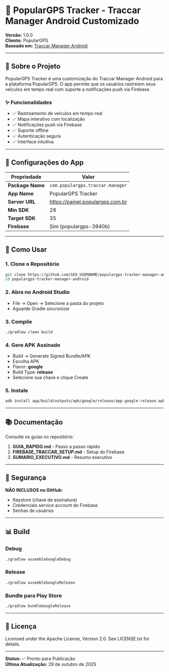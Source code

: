 # 🚀 PopularGPS Tracker - Traccar Manager Android Customizado

**Versão:** 1.0.0  
**Cliente:** PopularGPS  
**Baseado em:** [Traccar Manager Android](https://github.com/traccar/traccar-manager-android)

---

## 📱 Sobre o Projeto

PopularGPS Tracker é uma customização do Traccar Manager Android para a plataforma PopularGPS. O app permite que os usuários rastreiem seus veículos em tempo real com suporte a notificações push via Firebase.

### ✨ Funcionalidades

- ✅ Rastreamento de veículos em tempo real
- ✅ Mapa interativo com localização
- ✅ Notificações push via Firebase
- ✅ Suporte offline
- ✅ Autenticação segura
- ✅ Interface intuitiva

---

## 🔧 Configurações do App

| Propriedade | Valor |
|-------------|-------|
| **Package Name** | `com.populargps.traccar.manager` |
| **App Name** | PopularGPS Tracker |
| **Server URL** | https://painel.populargps.com.br |
| **Min SDK** | 28 |
| **Target SDK** | 35 |
| **Firebase** | Sim (populargps-3940b) |

---

## 🚀 Como Usar

### 1. Clone o Repositório
```bash
git clone https://github.com/SEU_USERNAME/populargps-tracker-manager-android.git
cd populargps-tracker-manager-android
```

### 2. Abra no Android Studio
- File → Open → Selecione a pasta do projeto
- Aguarde Gradle sincronizar

### 3. Compile
```bash
./gradlew clean build
```

### 4. Gere APK Assinado
- Build → Generate Signed Bundle/APK
- Escolha APK
- Flavor: **google**
- Build Type: **release**
- Selecione sua chave e clique Create

### 5. Instale
```bash
adb install app/build/outputs/apk/google/release/app-google-release.apk
```

---

## 📚 Documentação

Consulte os guias no repositório:

1. **GUIA_RAPIDO.md** - Passo a passo rápido
2. **FIREBASE_TRACCAR_SETUP.md** - Setup do Firebase
3. **SUMARIO_EXECUTIVO.md** - Resumo executivo

---

## 🔐 Segurança

**NÃO INCLUSOS no GitHub:**
- Keystore (chave de assinatura)
- Credenciais service account do Firebase
- Senhas de usuários

---

## 📊 Build

### Debug
```bash
./gradlew assembleGoogleDebug
```

### Release
```bash
./gradlew assembleGoogleRelease
```

### Bundle para Play Store
```bash
./gradlew bundleGoogleRelease
```

---

## 📄 Licença

Licensed under the Apache License, Version 2.0. See LICENSE.txt for details.

---

**Status:** ✅ Pronto para Publicação  
**Última Atualização:** 29 de outubro de 2025

